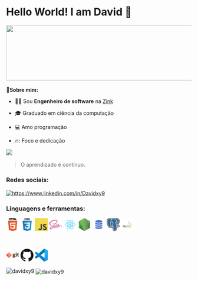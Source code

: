 <H1>
Hello World! I am David 👋
</H1>

<img src="https://media.giphy.com/media/26tn33aiTi1jkl6H6/giphy.gif" width="1000" height="150" >

:rocket:<b>Sobre mim:</b>

-  👨‍💻 Sou **Engenheiro de software** na [Zink](https://zink.global/) 
- :mortar_board: Graduado em ciência da computação
- 💻 Amo programação

- :fire:: Foco e dedicação









![](https://www.conquestone.com.br/blog/wp-content/uploads/2018/09/blogpost.png)

>O aprendizado é contínuo.









<h3 align="left">Redes sociais:</h3>
<p align="left">
<a href="https://linkedin.com/in/Davidxy9" target="blank"><img align="center" src="https://cdn.jsdelivr.net/npm/simple-icons@3.0.1/icons/linkedin.svg" alt="https://www.linkedin.com/in/Davidxy9" height="30" width="40" /></a>
</p>

<h3 align="left">Linguagens e ferramentas:</h3>

[<img alt="HTML5" width="35" src="https://raw.githubusercontent.com/github/explore/80688e429a7d4ef2fca1e82350fe8e3517d3494d/topics/html/html.png" />](https://www.w3schools.com/html/)
[<img alt="CSS3" width="35" src="https://raw.githubusercontent.com/github/explore/80688e429a7d4ef2fca1e82350fe8e3517d3494d/topics/css/css.png" />](https://developer.mozilla.org/pt-BR/docs/Web/CSS)
[<img alt="JavaScript" width="35" src="https://raw.githubusercontent.com/github/explore/80688e429a7d4ef2fca1e82350fe8e3517d3494d/topics/javascript/javascript.png" />](https://sass-lang.com/)
[<img alt="Sass" width="35" src="https://raw.githubusercontent.com/github/explore/80688e429a7d4ef2fca1e82350fe8e3517d3494d/topics/sass/sass.png" />](https://sass-lang.com/)
[<img alt="React" width="35" src="https://raw.githubusercontent.com/github/explore/80688e429a7d4ef2fca1e82350fe8e3517d3494d/topics/react/react.png" />](https://pt-br.reactjs.org/)
[<img alt="Node.js" width="35" src="https://raw.githubusercontent.com/github/explore/80688e429a7d4ef2fca1e82350fe8e3517d3494d/topics/nodejs/nodejs.png" />](https://nodejs.org/en/)
[<img alt="SQL" width="35" src="https://raw.githubusercontent.com/github/explore/80688e429a7d4ef2fca1e82350fe8e3517d3494d/topics/sql/sql.png" />](https://www.microsoft.com/pt-br/sql-server/)
[<img alt="Postgresql" width="35" src="https://raw.githubusercontent.com/github/explore/80688e429a7d4ef2fca1e82350fe8e3517d3494d/topics/postgresql/postgresql.png" />](https://www.postgresql.org/)
[<img alt="MySQL" width="35" src="https://raw.githubusercontent.com/github/explore/80688e429a7d4ef2fca1e82350fe8e3517d3494d/topics/mysql/mysql.png" />](https://www.mysql.com/)

<br />

[<img alt="Git" width="35" src="https://raw.githubusercontent.com/github/explore/80688e429a7d4ef2fca1e82350fe8e3517d3494d/topics/git/git.png" />](https://git-scm.com/)
[<img alt="GitHub" width="35" src="https://raw.githubusercontent.com/github/explore/78df643247d429f6cc873026c0622819ad797942/topics/github/github.png" />](https://github.com/)
[<img alt="VSCode" width="35" src="https://raw.githubusercontent.com/github/explore/80688e429a7d4ef2fca1e82350fe8e3517d3494d/topics/visual-studio-code/visual-studio-code.png" />](https://code.visualstudio.com/)

 


<p><img align="left" src="https://github-readme-stats.vercel.app/api/top-langs?username=davidxy9&show_icons=true&locale=en&layout=compact" alt="davidxy9" /></p>

<p>&nbsp;<img align="center" src="https://github-readme-stats.vercel.app/api?username=davidxy9&show_icons=true&locale=en" alt="davidxy9" /></p>

